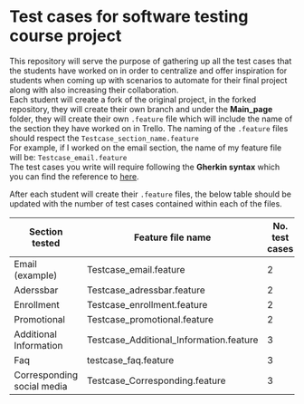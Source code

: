 # Test cases for software testing course project
This repository will serve the purpose of gathering up all the test cases that the students have worked on in order to centralize and offer inspiration for students when coming up with scenarios to automate for their final project along with also increasing their collaboration.<br/>
Each student will create a fork of the original project, in the forked repository, they will create their own branch and under the **Main_page** folder, they will create their own ``.feature`` file which will include the name of the section they have worked on in Trello. The naming of the ``.feature`` files should respect the ``Testcase_section_name.feature``<br/>
For example, if I worked on the email section, the name of my feature file will be: ``Testcase_email.feature``<br/>
The test cases you write will require following the **Gherkin syntax** which you can find the reference to [here](#https://cucumber.io/docs/gherkin/reference/#feature).<br/>

After each student will create their ``.feature`` files, the below table should be updated with the number of test cases contained within each of the files.

| Section tested | Feature file name | No. test cases | First name of tester(s) |
|---|---|---|---|
| Email (example) | Testcase_email.feature| 2 | Andrei|
| Aderssbar | Testcase_adressbar.feature| 2 | Alin|
|Enrollment| Testcase_enrollment.feature| 2 | Iulian|
| Promotional | Testcase_promotional.feature | 2 | Bogdan |
|Additional Information| Testcase_Additional_Information.feature| 3 | Ragnarica|
| Faq | testcase_faq.feature | 3 | Imola |
| Corresponding social media | Testcase_Corresponding.feature | 3 | Georgiana |
